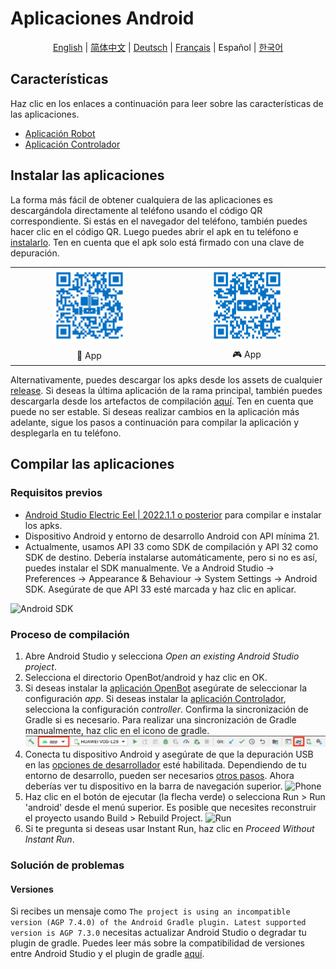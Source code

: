 # Aplicaciones Android

<p align="center">
  <a href="README.md">English</a> |
  <a href="README.zh-CN.md">简体中文</a> |
  <a href="README.de-DE.md">Deutsch</a> |
  <a href="README.fr-FR.md">Français</a> |
  <span>Español</span> |
  <a href="README.ko-KR.md">한국어</a>
</p>

## Características

Haz clic en los enlaces a continuación para leer sobre las características de las aplicaciones.

- [Aplicación Robot](robot/README.es-ES.md)
- [Aplicación Controlador](controller/README.es-ES.md)

## Instalar las aplicaciones

La forma más fácil de obtener cualquiera de las aplicaciones es descargándola directamente al teléfono usando el código QR correspondiente. Si estás en el navegador del teléfono, también puedes hacer clic en el código QR. Luego puedes abrir el apk en tu teléfono e [instalarlo](https://www.lifewire.com/install-apk-on-android-4177185). Ten en cuenta que el apk solo está firmado con una clave de depuración.

<table style="width:100%;border:none;text-align:center">
  <tr>
    <td>  <a href="https://app.openbot.org/robot" target="_blank">
    <img alt="🤖 App" width="50%" src="../docs/images/robot_app_qr_code.png" />
  </a>
    </td>
    <td>
  <a href="https://app.openbot.org/controller" target="_blank">
    <img alt="🎮 App" width="50%" src="../docs/images/controller_app_qr_code.png" />
  </a>
      </td>
  </tr>
  <tr>
    <td>🤖 App</td>
    <td>🎮 App</td>
  </tr>
</table>

Alternativamente, puedes descargar los apks desde los assets de cualquier [release](https://github.com/ob-f/OpenBot/releases). Si deseas la última aplicación de la rama principal, también puedes descargarla desde los artefactos de compilación [aquí](https://github.com/ob-f/OpenBot/actions?query=workflow%3A%22Java+CI+with+Gradle%22). Ten en cuenta que puede no ser estable. Si deseas realizar cambios en la aplicación más adelante, sigue los pasos a continuación para compilar la aplicación y desplegarla en tu teléfono.

## Compilar las aplicaciones

### Requisitos previos

- [Android Studio Electric Eel | 2022.1.1 o posterior](https://developer.android.com/studio/index.html) para compilar e instalar los apks.
- Dispositivo Android y entorno de desarrollo Android con API mínima 21.
- Actualmente, usamos API 33 como SDK de compilación y API 32 como SDK de destino. Debería instalarse automáticamente, pero si no es así, puedes instalar el SDK manualmente. Ve a Android Studio -> Preferences -> Appearance & Behaviour -> System Settings -> Android SDK. Asegúrate de que API 33 esté marcada y haz clic en aplicar.

![Android SDK](../docs/images/android_studio_sdk.jpg)

### Proceso de compilación

1. Abre Android Studio y selecciona *Open an existing Android Studio project*.
2. Selecciona el directorio OpenBot/android y haz clic en OK.
3. Si deseas instalar la [aplicación OpenBot](app/README.es-ES.md) asegúrate de seleccionar la configuración *app*. Si deseas instalar la [aplicación Controlador](controller/README.es-ES.md), selecciona la configuración *controller*. Confirma la sincronización de Gradle si es necesario. Para realizar una sincronización de Gradle manualmente, haz clic en el icono de gradle.
  ![Gradle Sync](../docs/images/android_studio_bar_gradle.jpg)
4. Conecta tu dispositivo Android y asegúrate de que la depuración USB en las [opciones de desarrollador](https://developer.android.com/studio/debug/dev-options) esté habilitada. Dependiendo de tu entorno de desarrollo, pueden ser necesarios [otros pasos](https://developer.android.com/studio/run/device). Ahora deberías ver tu dispositivo en la barra de navegación superior.
  ![Phone](../docs/images/android_studio_bar_phone.jpg)
5. Haz clic en el botón de ejecutar (la flecha verde) o selecciona Run > Run 'android' desde el menú superior. Es posible que necesites reconstruir el proyecto usando Build > Rebuild Project.
  ![Run](../docs/images/android_studio_bar_run.jpg)
6. Si te pregunta si deseas usar Instant Run, haz clic en *Proceed Without Instant Run*.

### Solución de problemas

#### Versiones

Si recibes un mensaje como `The project is using an incompatible version (AGP 7.4.0) of the Android Gradle plugin. Latest supported version is AGP 7.3.0` necesitas actualizar Android Studio o degradar tu plugin de gradle. Puedes leer más sobre la compatibilidad de versiones entre Android Studio y el plugin de gradle [aquí](https://developer.android.com/studio/releases/gradle-plugin#android_gradle_plugin_and_android_studio_compatibility).